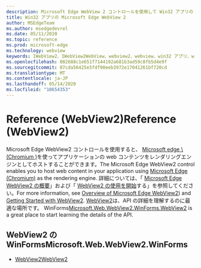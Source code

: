 ```yaml
---
description: Microsoft Edge WebView 2 コントロールを使用して Win32 アプリの web コンテンツをホストする
title: Win32 アプリの Microsoft Edge WebView 2
author: MSEdgeTeam
ms.author: msedgedevrel
ms.date: 05/11/2020
ms.topic: reference
ms.prod: microsoft-edge
ms.technology: webview
keywords: IWebView2、IWebView2WebView、webview2、webview、win32 アプリ、win32、edge、ICoreWebView2、ICoreWebView2Controller、browser control、edge html
ms.openlocfilehash: 002688c1e651f7144192a681b3ad59c8fb5d4e9f
ms.sourcegitcommit: 07cda56425e5fdf90eeb3972e17041261bf720cd
ms.translationtype: MT
ms.contentlocale: ja-JP
ms.lasthandoff: 05/14/2020
ms.locfileid: "10654353"
---
```

# <span data-ttu-id="9fa8a-104">Reference (WebView2)</span><span class="sxs-lookup"><span data-stu-id="9fa8a-104">Reference (WebView2)</span></span>  

<span data-ttu-id="9fa8a-105">Microsoft Edge WebView2 コントロールを使用すると、 [Microsoft edge \ (Chromium \)](https://www.microsoftedgeinsider.com)を使ってアプリケーションの web コンテンツをレンダリングエンジンとしてホストすることができます。</span><span class="sxs-lookup"><span data-stu-id="9fa8a-105">The Microsoft Edge WebView2 control enables you to host web content in your application using [Microsoft Edge \(Chromium\)](https://www.microsoftedgeinsider.com) as the rendering engine.</span></span>  <span data-ttu-id="9fa8a-106">詳細については、「 [Microsoft Edge WebView2 の概要](../../index.md)」および「 [WebView2 の使用を開始](../../gettingstarted/win32.md)する」を参照してください。</span><span class="sxs-lookup"><span data-stu-id="9fa8a-106">For more information, see [Overview of Microsoft Edge WebView2](../../index.md)) and [Getting Started with WebView2](../../gettingstarted/win32.md).</span></span>  <span data-ttu-id="9fa8a-107">[WebView2](0-9-515/microsoft-web-webview2-winforms-webview2.md)は、API の詳細を理解するのに最適な場所です。 WinForms</span><span class="sxs-lookup"><span data-stu-id="9fa8a-107">[Microsoft.Web.WebView2.WinForms.WebView2](0-9-515/microsoft-web-webview2-winforms-webview2.md) is a great place to start learning the details of the API.</span></span>  

## <span data-ttu-id="9fa8a-108">WebView2 の WinForms</span><span class="sxs-lookup"><span data-stu-id="9fa8a-108">Microsoft.Web.WebView2.WinForms</span></span>  

*   [<span data-ttu-id="9fa8a-109">WebView2</span><span class="sxs-lookup"><span data-stu-id="9fa8a-109">WebView2</span></span>](0-9-515/microsoft-web-webview2-winforms-webview2.md)
